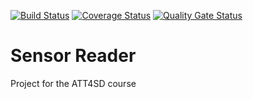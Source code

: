 [![Build Status](https://www.travis-ci.com/BlacknDecker/sensor-reader.svg?branch=master)](https://www.travis-ci.com/BlacknDecker/sensor-reader)
[![Coverage Status](https://coveralls.io/repos/github/BlacknDecker/sensor-reader/badge.svg?branch=master)](https://coveralls.io/github/BlacknDecker/sensor-reader?branch=master)
[![Quality Gate Status](https://sonarcloud.io/api/project_badges/measure?project=BlacknDecker_sensor-reader&metric=alert_status)](https://sonarcloud.io/dashboard?id=BlacknDecker_sensor-reader)


# Sensor Reader
Project for the ATT4SD course
